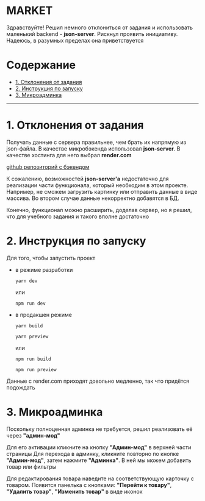 # **MARKET**

Здравствуйте! Решил немного отклониться от задания и использовать маленький backend - **json-server**. Рискнул проявить инициативу. Надеюсь, в разумных пределах она приветствуется

# Содержание

- [1. Отклонения от задания](#отклонение)
- [2. Инструкция по запуску](#инструкция)
- [3. Микроадминка](#микроадминка)

---

<a id='отклонение'></a>

# 1. Отклонения от задания

Получать данные с сервера правильнее, чем брать их напрямую из json-файла. В качестве микробэкенда использовал **json-server**. В качестве хостинга для него выбрал **render.com**

[github репозиторий с бэкендом](https://github.com/Hapnees/market-backend)

К сожалению, возможностей **json-server'а** недостаточно для реализации части функционала, который необходим в этом проекте.
Например, не сможем загрузить картинку или отправить данные в виде массива. Во втором случае данные некорректно добавятся в БД.

Конечно, функционал можно расширить, доделав сервер, но я решил, что для учебного задания и такого вполне достаточно

<a id='инструкция'></a>

# 2. Инструкция по запуску

Для того, чтобы запустить проект

- в режиме разработки

  `yarn dev`

  или

  `npm run dev`

- в продакшен режиме

  `yarn build`

  `yarn preview`

  или

  `npm run build`

  `npm run preview`

<a id='микроадминка'></a>

Данные с render.com приходят довольно медленно, так что придётся подождать

# 3. Микроадминка

Поскольку полноценная админка не требуется, решил реализовать её через **"админ-мод"**

Для его активации кликните на кнопку **"Админ-мод"** в верхней части страницы
Для перехода в админку, кликните повторно по кнопке **"Админ-мод"**, затем нажмите **"Админка"**.
В ней мы можем добавить товар или фильтры

Для редактирования товара наведите на соответствующую карточку с товаром. Появится панелька с кнопками: **"Перейти к товару"**, **"Удалить товар"**, **"Изменить товар"** в виде иконок
